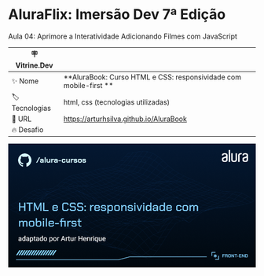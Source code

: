 # AluraFlix: Imersão Dev 7ª Edição

Aula 04: Aprimore a Interatividade Adicionando Filmes com JavaScript

| :placard: Vitrine.Dev |     |
| -------------  | --- |
| :sparkles: Nome        | **AluraBook: Curso HTML e CSS: responsividade com mobile-first  **
| :label: Tecnologias | html, css (tecnologias utilizadas)
| :rocket: URL         | https://arturhsilva.github.io/AluraBook
| :fire: Desafio     | 

<!-- Inserir imagem com a #vitrinedev ao final do link -->
![](https://github.com/arturhsilva/AluraBook/blob/main/Front-end-HTML-e-CSS-responsividade-com-mobile-first.png?text=capa-do-projeto#vitrinedev)
